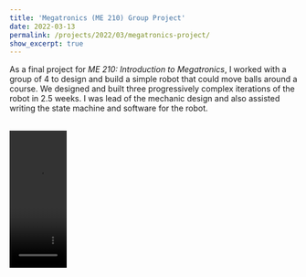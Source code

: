 ```yaml
---
title: 'Megatronics (ME 210) Group Project'
date: 2022-03-13
permalink: /projects/2022/03/megatronics-project/
show_excerpt: true
---
```


As a final project for *ME 210: Introduction to Megatronics*, I worked with a group of 4 to design and build a simple robot that could move balls around a course. We designed and built three progressively complex iterations of the robot in 2.5 weeks. I was lead of the mechanic design and also assisted writing the state machine and software for the robot. 

<br>
<video src="/images/projects/cs107e.mp4" width="100" height="240" controls></video>